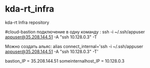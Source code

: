 # kda-rt_infra
kda-rt Infra repository

#cloud-bastion
подключение в одну команду :
ssh -i ~/.ssh/appuser appuser@35.208.144.51 -A "ssh 10.128.0.3" -T

Можно создать альяс:
alias connect_internal='ssh -i ~/.ssh/appuser appuser@35.208.144.51 -A "ssh 10.128.0.3" -T'

bastion_IP = 35.208.144.51
someinternalhost_IP = 10.128.0.3
